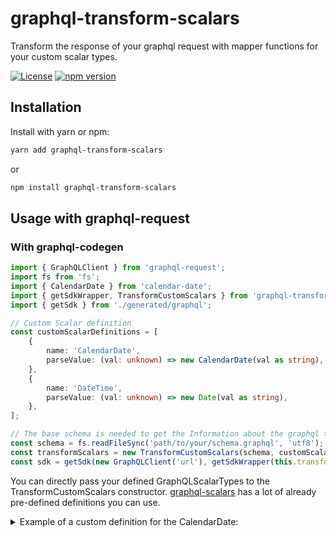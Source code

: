 # graphql-transform-scalars

Transform the response of your graphql request with mapper functions for your custom scalar types.

[![License](https://img.shields.io/badge/license-MIT-blue.svg)](LICENSE)
[![npm version](https://badge.fury.io/js/graphql-transform-scalars.svg)](https://badge.fury.io/js/graphql-transform-scalars)

## Installation
Install with yarn or npm:

```sh
yarn add graphql-transform-scalars
```
or
```sh
npm install graphql-transform-scalars
```


## Usage with graphql-request

### With graphql-codegen

```typescript
import { GraphQLClient } from 'graphql-request';
import fs from 'fs';
import { CalendarDate } from 'calendar-date';
import { getSdkWrapper, TransformCustomScalars } from 'graphql-transform-scalars';
import { getSdk } from './generated/graphql';

// Custom Scalar definition
const customScalarDefinitions = [
    {
        name: 'CalendarDate',
        parseValue: (val: unknown) => new CalendarDate(val as string),
    },
    {
        name: 'DateTime',
        parseValue: (val: unknown) => new Date(val as string),
    },
];

// The base schema is needed to get the Information about the graphql types returned from your request.
const schema = fs.readFileSync('path/to/your/schema.graphql', 'utf8');
const transformScalars = new TransformCustomScalars(schema, customScalarDefinitions);
const sdk = getSdk(new GraphQLClient('url'), getSdkWrapper(this.transformScalars));
```

You can directly pass your defined GraphQLScalarTypes to the TransformCustomScalars constructor. [graphql-scalars](https://github.com/Urigo/graphql-scalars) has a lot of already pre-defined definitions you can use.

<details>
<summary>Example of a custom definition for the CalendarDate:</summary>

```typescript
import { GraphQLError, GraphQLScalarType, Kind } from 'graphql';
import { CalendarDate } from 'calendar-date';

export const GraphQLCalendarDate: GraphQLScalarType = new GraphQLScalarType({
name: 'CalendarDate',

    description:
    'A field representing a date without time information according to ISO 8601. E.g. "2020-01-01".',
    
    serialize(value: unknown) {
        if (value instanceof CalendarDate) {
            return value.toString();
        }
        if (typeof value === 'string') {
            try {
                const calendarDate = new CalendarDate(value);
                return calendarDate.toString();
            } catch (e) {
                throw new TypeError(
                    `Value of type string does not represent a valid calendar date: ${value}`,
                );
            }
        }
        throw new TypeError(`Value is not an instance of CalendarDate and not a string: ${value}`);
    },
    
    parseValue(value: unknown) {
        if (value instanceof CalendarDate) {
           return value;
        }
        if (typeof value === 'string') {
            try {
                return new CalendarDate(value);
            } catch (e) {
                throw new TypeError(
                    `Value of type string does not represent a valid calendar date: ${value}`,
                );
            }
        }
        throw new TypeError(`Value is not an instance of CalendarDate and not a string: ${value}`);
    },
    
    parseLiteral(ast) {
        if (ast.kind !== Kind.STRING) {
            throw new GraphQLError(`Can only validate strings as CalendarDates but got a: ${ast.kind}`);
        }
        try {
            return new CalendarDate(ast.value);
        } catch (e) {
            throw new TypeError(
                `Value of type string does not represent a valid calendar date: ${ast.kind}`,
            );
        }
    },
});
```
</details>
